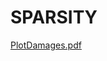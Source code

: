 # SPARSITY
[PlotDamages.pdf](https://github.com/JulesMorand/SPARSITY/files/14776658/PlotDamages.pdf)
